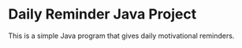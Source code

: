 # Daily Reminder Java Project

This is a simple Java program that gives daily motivational reminders.
